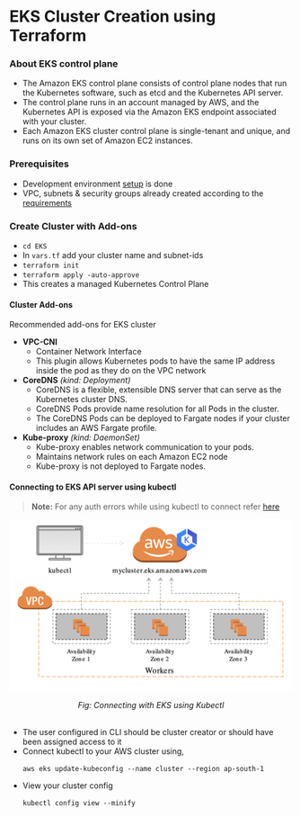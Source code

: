 # EKS Cluster Creation using Terraform

### About EKS control plane
- The Amazon EKS control plane consists of control plane nodes that run the Kubernetes software, such as etcd and the Kubernetes API server. 
- The control plane runs in an account managed by AWS, and the Kubernetes API is exposed via the Amazon EKS endpoint associated with your cluster. 
- Each Amazon EKS cluster control plane is single-tenant and unique, and runs on its own set of Amazon EC2 instances.

### Prerequisites
- Development environment [setup](../../README.md#DEV_SETUP) is done
- VPC, subnets & security groups already created according to the [requirements](../networking)  

### Create Cluster with Add-ons
- `cd EKS`
- In `vars.tf` add your cluster name and subnet-ids
- `terraform init`
- `terraform apply -auto-approve`
- This creates a managed Kubernetes Control Plane

#### Cluster Add-ons
Recommended add-ons for EKS cluster
- **VPC-CNI** 
    - Container Network Interface
    - This plugin allows Kubernetes pods to have the same IP address inside the pod as they do on the VPC network
- **CoreDNS** *(kind: Deployment)*
    - CoreDNS is a flexible, extensible DNS server that can serve as the Kubernetes cluster DNS.
    - CoreDNS Pods provide name resolution for all Pods in the cluster.
    - The CoreDNS Pods can be deployed to Fargate nodes if your cluster includes an AWS Fargate profile.
- **Kube-proxy** *(kind: DaemonSet)*
    - Kube-proxy enables network communication to your pods.
    - Maintains network rules on each Amazon EC2 node
    - Kube-proxy is not deployed to Fargate nodes.

#### Connecting to EKS API server using kubectl
> **Note:** For any auth errors while using kubectl to connect refer [here](https://aws.amazon.com/premiumsupport/knowledge-center/eks-api-server-unauthorized-error/)

![Connecting with EKS using Kubectl](../assets/Connecting%20with%20EKS.png)
<div style="text-align: center; font-style: italic;">Fig: Connecting with EKS using Kubectl</div><br>

- The user configured in CLI should be cluster creator or should have been assigned access to it
- Connect kubectl to your AWS cluster using,
  ```shell script
  aws eks update-kubeconfig --name cluster --region ap-south-1
  ```
- View your cluster config 
  ```shell script
  kubectl config view --minify
  ```

